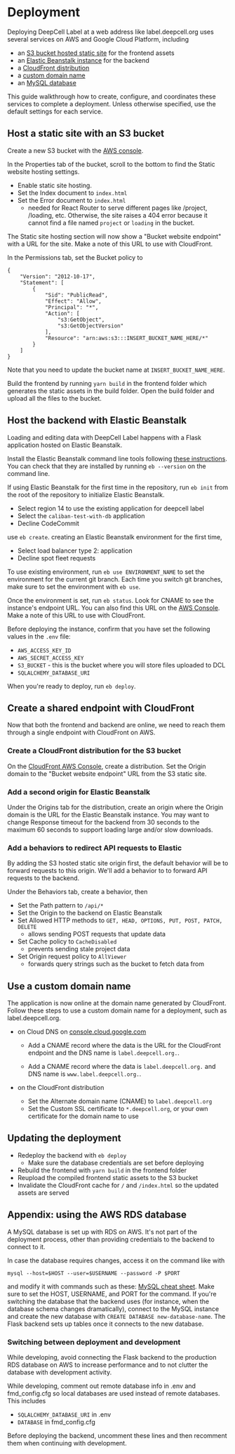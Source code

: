 # Deployment

Deploying DeepCell Label at a web address like label.deepcell.org uses several services on AWS and Google Cloud Platform, including

- an [S3 bucket hosted static site](#host-a-static-site-with-an-s3-bucket) for the frontend assets
- an [Elastic Beanstalk instance](#host-the-backend-with-elastic-beanstalk) for the backend
- a [CloudFront distribution](#create-a-shared-endpoint-with-cloudfront)
- a [custom domain name](#use-a-custom-domain-name)
- an [MySQL database](#appendix-using-the-aws-rds-database)

This guide walkthrough how to create, configure, and coordinates these services to complete a deployment. Unless otherwise specified, use the default settings for each service.

## Host a static site with an S3 bucket

Create a new S3 bucket with the [AWS console](https://s3.console.aws.amazon.com/s3/buckets).

In the Properties tab of the bucket, scroll to the bottom to find the Static website hosting settings.

- Enable static site hosting.
- Set the Index document to `index.html`
- Set the Error document to `index.html`
  - needed for React Router to serve different pages like /project, /loading, etc. Otherwise, the site raises a 404 error because it cannot find a file named `project` or `loading` in the bucket.

The Static site hosting section will now show a "Bucket website endpoint" with a URL for the site. Make a note of this URL to use with CloudFront.

In the Permissions tab,
set the Bucket policy to

```
{
    "Version": "2012-10-17",
    "Statement": [
        {
            "Sid": "PublicRead",
            "Effect": "Allow",
            "Principal": "*",
            "Action": [
                "s3:GetObject",
                "s3:GetObjectVersion"
            ],
            "Resource": "arn:aws:s3:::INSERT_BUCKET_NAME_HERE/*"
        }
    ]
}
```

Note that you need to update the bucket name at `INSERT_BUCKET_NAME_HERE`.

Build the frontend by running `yarn build` in the frontend folder which generates the static assets in the build folder. Open the build folder and upload all the files to the bucket.

## Host the backend with Elastic Beanstalk

Loading and editing data with DeepCell Label happens with a Flask application hosted on Elastic Beanstalk.

Install the Elastic Beanstalk command line tools following [these instructions](https://docs.aws.amazon.com/elasticbeanstalk/latest/dg/eb-cli3-install.html). You can check that they are installed by running `eb --version` on the command line.

If using Elastic Beanstalk for the first time in the repository, run `eb init` from the root of the repository to initialize Elastic Beanstalk.

- Select region 14 to use the existing application for deepcell label
- Select the `caliban-test-with-db` application
- Decline CodeCommit

use `eb create`. creating an Elastic Beanstalk environment for the first time,

- Select load balancer type 2: application
- Decline spot fleet requests

To use existing environment, run `eb use ENVIRONMENT_NAME` to set the environment for the current git branch. Each time you switch git branches, make sure to set the environment with `eb use`.

Once the environment is set, run `eb status`. Look for CNAME to see the instance's endpoint URL. You can also find this URL on the [AWS Console](https://us-east-2.console.aws.amazon.com/elasticbeanstalk/home). Make a note of this URL to use with CloudFront.

Before deploying the instance, confirm that you have set the following values in the `.env` file:

- `AWS_ACCESS_KEY_ID`
- `AWS_SECRET_ACCESS_KEY`
- `S3_BUCKET` - this is the bucket where you will store files uploaded to DCL
- `SQLALCHEMY_DATABASE_URI`

When you're ready to deploy, run `eb deploy`.

## Create a shared endpoint with CloudFront

Now that both the frontend and backend are online, we need to reach them through a single endpoint with CloudFront on AWS.

### Create a CloudFront distribution for the S3 bucket

On the [CloudFront AWS Console](https://us-east-1.console.aws.amazon.com/cloudfront/v3/home), create a distribution.
Set the Origin domain to the "Bucket website endpoint" URL from the S3 static site.

### Add a second origin for Elastic Beanstalk

Under the Origins tab for the distribution, create an origin where the Origin domain is the URL for the Elastic Beanstalk instance. You may want to change Response timeout for the backend from 30 seconds to the maximum 60 seconds to support loading large and/or slow downloads.

### Add a behaviors to redirect API requests to Elastic

By adding the S3 hosted static site origin first, the default behavior will be to forward requests to this origin. We'll add a behavior to to forward API requests to the backend.

Under the Behaviors tab, create a behavior, then

- Set the Path pattern to `/api/*`
- Set the Origin to the backend on Elastic Beanstalk
- Set Allowed HTTP methods to `GET, HEAD, OPTIONS, PUT, POST, PATCH, DELETE`
  - allows sending POST requests that update data
- Set Cache policy to `CacheDisabled`
  - prevents sending stale project data
- Set Origin request policy to `AllViewer`
  - forwards query strings such as the bucket to fetch data from

## Use a custom domain name

The application is now online at the domain name generated by CloudFront. Follow these steps to use a custom domain name for a deployment, such as label.deepcell.org.

- on Cloud DNS on [console.cloud.google.com](console.cloud.google.com)

  - Add a CNAME record where the data is the URL for the CloudFront endpoint and the DNS name is `label.deepcell.org.`.

  - Add a CNAME record where the data is `label.deepcell.org.` and DNS name is `www.label.deepcell.org.`.

- on the CloudFront distribution
  - Set the Alternate domain name (CNAME) to `label.deepcell.org`
  - Set the Custom SSL certificate to `*.deepcell.org`, or your own certificate for the domain name to use

## Updating the deployment

- Redeploy the backend with `eb deploy`
  - Make sure the database credentials are set before deploying
- Rebuild the frontend with `yarn build` in the frontend folder
- Reupload the compiled frontend static assets to the S3 bucket
- Invalidate the CloudFront cache for `/` and `/index.html` so the updated assets are served

## Appendix: using the AWS RDS database

A MySQL database is set up with RDS on AWS. It's not part of the deployment process, other than providing credentials to the backend to connect to it.

In case the database requires changes, access it on the command like with

```
mysql --host=$HOST --user=$USERNAME --password -P $PORT
```

and modify it with commands such as these: [MySQL cheat sheet](https://devhints.io/mysql). Make sure to set the HOST, USERNAME, and PORT for the command. If you're switching the database that the backend uses (for instance, when the database schema changes dramatically), connect to the MySQL instance and create the new database with `CREATE DATABASE new-database-name`. The Flask backend sets up tables once it connects to the new database.

### Switching between deployment and development

While developing, avoid connecting the Flask backend to the production RDS database on AWS to increase performance and to not clutter the database with development activity.

While developing, comment out remote database info in .env and fmd_config.cfg so local databases are used instead of remote databases. This includes

- `SQLALCHEMY_DATABASE_URI` in .env
- `DATABASE` in fmd_config.cfg

Before deploying the backend, uncomment these lines and then recomment them when continuing with development.
